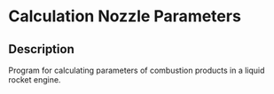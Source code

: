 # Calculation Nozzle Parameters

## Description
Program for calculating parameters of combustion products in a liquid rocket engine.
